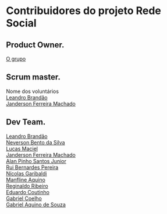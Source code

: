 ﻿# Contribuidores do projeto Rede Social

## Product Owner.  
[O grupo](https://www.facebook.com/groups/1318495538253871/)
## Scrum master.
Nome dos voluntários  
[Leandro Brandão](https://github.com/LeandroMeuGitHub) <br>
[Janderson Ferreira Machado](https://github.com/developmentlibrary)

## Dev Team.
[Leandro Brandão](https://github.com/LeandroMeuGitHub) <br>
[Neverson Bento da Silva](https://github.com/Dersaun)<br>
[Lucas Maciel](https://github.com/lucasmaciel1996)<br>
[Janderson Ferreira Machado](https://github.com/developmentlibrary)<br>
[Alan Pinho Santos Junior](https://github.com/Alanpsj/)<br>
[Rui Bernardes Pereira](https://github.com/vortexti)<br>
[Nícolas Garibaldi](https://github.com/niknows)<br>
[Manfline Aquino](https://github.com/Manfline)<br>
[Reginaldo Ribeiro](https://github.com/drahko)<br>
[Eduardo Coutinho](https://github.com/Educolt)<br>
[Gabriel Coelho](https://github.com/GabSC)<br>
[Gabriel Aquino de Souza](https://github.com/gabrielaquinosouza)<br>

